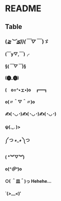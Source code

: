 # README
## Table
### (*≧︶≦))(￣▽￣* )ゞ
#### (￣y▽,￣)╭ 
#### §(*￣▽￣*)§
#### (⓿_⓿)
#### (　o=^•ェ•)o　┏━┓

#### o(〃＾▽＾〃)o
#### ✍(◔◡◔)✍(◔◡◔)✍(◔◡◔)
#### ψ(._. )>
#### ༼ つ ◕_◕ ༽つ
#### ( *︾▽︾)
#### o(*^＠^*)o
#### ○( ＾皿＾)っ Hehehe…
#### `(*>﹏<*)′
####
####
####
####
####
####
####
####
####
####
####
####
####
####
####
####
####
####
####
####
####
